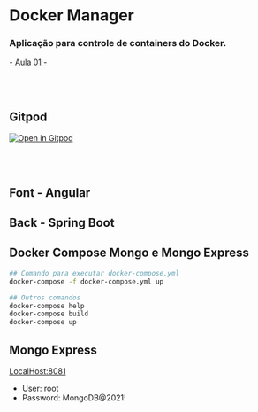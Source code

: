 # Docker Manager

### Aplicação para controle de containers do Docker.

 [- Aula 01 -](https://www.youtube.com/watch?v=wp5PjmwYymA&ab_channel=FernandaKipper%7CDev) 


<br>
<br>

## Gitpod

[![Open in Gitpod](https://gitpod.io/button/open-in-gitpod.svg)](https://gitpod.io/workspaces)

<br>
<br>


## Font - Angular

## Back - Spring Boot


## Docker Compose Mongo e Mongo Express

```sh
## Comando para executar docker-compose.yml
docker-compose -f docker-compose.yml up

## Outros comandos
docker-compose help
docker-compose build
docker-compose up
```

## Mongo Express

[LocalHost:8081](http://localhost:8081)

- User: root
- Password: MongoDB@2021!


